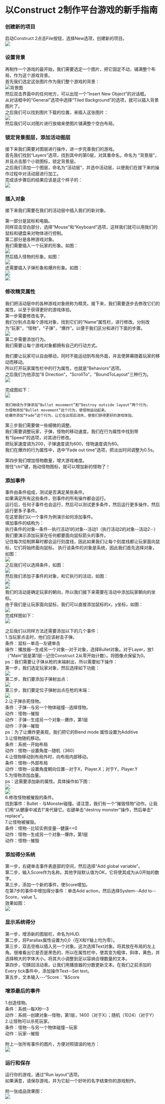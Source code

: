 # **以Construct 2制作平台游戏的新手指南**  

### 创建新的项目  
启动Construct 2点击File按钮，选择New选项，创建新的项目。  
![](https://ws1.sinaimg.cn/large/007kRF1Jgy1fvzf3iz19jj305804iwev.jpg)  

### 设置背景  
再制作一个游戏的最开始，我们需要选定一个图片，把它固定不动，铺满整个布局，作为这个游戏背景。  
首先我们选定这张图片作为我们整个游戏的背景：  
![背景图](https://ws1.sinaimg.cn/large/007kRF1Jgy1fvzf6g1c76j30740740zk.jpg)  
然后双击界面中的任何地方，可以出现一个“Insert New Object”的对话框。  
从对话框中的“General”选项中选择“Tiled Background”的选项，就可以插入背景图片了。  
之后我们可以找到图片下载的位置，来插入这张图片：  
![](https://ws1.sinaimg.cn/large/007kRF1Jgy1fvzfbyryh9j306c02sglq.jpg)  
然后我们可以对图片进行放缩来使图片铺满整个空白布局。  

### 锁定背景图层，添加活动图层  
接下来我们需要对图层进行操作，进一步完善我们的游戏。  
  首先我们找到“Layers”选项，找到其中的第0层，对其重命名，命名为 “背景层”，并且点击那个小锁图标，锁定背景层。  
  之后我们添加一个图层，命名为“活动层”，并选中活动层，以便我们在接下来的操作过程中对活动层进行加工。  
  完成该步骤后的结果应该是这个样子的：  
  ![](https://ws1.sinaimg.cn/large/007kRF1Jgy1fvzfde7xnxj306x06rdfq.jpg)  

### 插入对象  
接下来我们需要在我们的活动层中插入我们的新对象。
  
  第一部分是鼠标和电脑。  
  同样双击空白部分，选择“Mouse”和“Keyboard”选项，这样我们就可以用我们的鼠标和键盘来对物体进行控制。  
  第二部分是各种游戏对象。  
  我们需要插入一个玩家的形象。如图：  
  ![](https://ws1.sinaimg.cn/large/007kRF1Jgy1fvzfowxyv1j303002vdfw.jpg)  
  然后插入怪物的形象。如图：  
  ![](https://ws1.sinaimg.cn/large/007kRF1Jgy1fvzfr7yt0qj304102s74h.jpg)  
  还需要插入子弹形象和爆炸形象。如图：  
  ![](https://ws1.sinaimg.cn/large/007kRF1Jgy1fvzfs374fmj300p00g0jw.jpg)  
  ![](https://ws1.sinaimg.cn/large/007kRF1Jgy1fvzfsbydilj303a02tmx3.jpg)  

### 修改精灵属性  
我们把活动层中的各种游戏对象统称为精灵。接下来，我们需要逐步去修改它们的属性，以至于获得更好的游戏体验。  
  第一步需要修改名字。  
  我们分别点击每个游戏对象，找到它们的“Name”属性栏，进行修改。分别改为“玩家”，“怪物”，“子弹”，“爆炸”。以便于我们区分和进行下面的步骤。  
  ![](https://ws1.sinaimg.cn/large/007kRF1Jgy1fvzfxxl4unj306y02jweb.jpg)  
  第二步需要添加行为。  
  我们需要让每个游戏对象都拥有自己的行动方式。  
    
  我们要让玩家可以自由移动，同时不能运动到布局外面，并且使屏幕随着玩家的移动而移动。  
  所以打开玩家属性栏中的行为属性，也就是“Behaviors”选项。  
  之后我们为他添加“8 Direction”，“ScrollTo”，“BoundToLayout”三种行为。  
  ![](https://ws1.sinaimg.cn/large/007kRF1Jgy1fvzg728b4dj30e006x3zw.jpg)   

  完成图如下：  
  ![](https://ws1.sinaimg.cn/large/007kRF1Jgy1fvzg7j1bplj308905aq38.jpg)  
    
    我们继续为子弹添加“Bullet movement”和“Destroy outside layout”两个行为。  
    为怪物添加“Bullet movement”这个行为，使怪物运动起来。  
    给爆炸添加“Fade”这个行为，让它在出现后消失，使我们获得更好的游戏体验。  
    
  第三步我们需要做一些细微的调整。  
  我们需要调整玩家，子弹，怪物的移动速度。我们在行为属性中找到带有“Speed”的选项，对其进行修改。  
  把玩家速度调为200，子弹速度调为600，怪物速度调为80。  
  我们在爆炸的行为属性中，选中“Fade out time”选项，把淡出时间调整为0.5s。  

  第四步我们增加怪物数量，增大游戏难度。  
  按住“ctrl”键，拖动怪物图标，就可以增加新的怪物了！  

### 添加事件  
事件由条件组成，测试是否满足某些条件。  
如果满足所有这些条件，则事件的所有操作都会运行。  
运行后，任何子事件也会运行，然后可以测试更多条件，然后运行更多操作，然后运行更多子事件。  
在这里我们以一个事件为例演示如何添加事件。  
填加事件的结构为：  
执行条件的对象--条件--执行活动1的对象--活动1（执行活动2的对象--活动2···）  
  我们要演示添加玩家在任何都要面向鼠标箭头的事件。  
  记住每次绘制屏幕时都会运行刻度线，因此如果我们让每个刻度线都让玩家面向鼠标，它们将始终面向鼠标。
  执行该条件的对象是系统，因此我们首先选择对象，如图：  
  ![](https://ws1.sinaimg.cn/large/007kRF1Jgy1fvzgwvk127j30bo0ajjrv.jpg)  
  之后我们可以选择条件，如图：  
  ![](https://ws1.sinaimg.cn/large/007kRF1Jgy1fvzgxukyhtj30cu0a7dg4.jpg)  
  然后我们添加子事件的对象，和它执行的活动，如图：  
  ![](https://ws1.sinaimg.cn/large/007kRF1Jgy1fvzgzc76usj30bo09y0t5.jpg)  
  ![](https://ws1.sinaimg.cn/large/007kRF1Jgy1fvzgznp3guj30cy09yjro.jpg)  
  我们的活动是确定玩家的朝向，所以我们接下来需要在活动中添加玩家朝向的坐标。  
  由于我们是让玩家面向鼠标，我们可以直接添加鼠标的x，y坐标，如图：  
  ![](https://ws1.sinaimg.cn/large/007kRF1Jgy1fvzh4h2l4sj30e007gq2r.jpg)  
  完成样图如下：  
  ![](https://ws1.sinaimg.cn/large/007kRF1Jgy1fvzh51x9aqj30f301ba9v.jpg)  
  
之后我们以同样方法还需要添加以下的几个事件：  
1.当玩家点击时，他们应该射击子弹。  
条件：鼠标--单击--左键单击  
操作：播放器--生成另一个对象--对于对象，选择Bullet对象。对于Layer，放1（“Main”层是第1层--记住Construct 2从零开始计数）。将图像点保留为0。  
  ps：我们需要让子弹从枪的末端射出，所以需要如下操作：  
  第一步，我们选定玩家对象，然后选择如下功能：  
  ![](https://ws1.sinaimg.cn/large/007kRF1Jgy1fvzhg24mp6j30g90d7js2.jpg)  
  第二步，我们要添加子弹射出点：  
  ![](https://ws1.sinaimg.cn/large/007kRF1Jgy1fvzhhemj4zj306607ea9z.jpg)  
  第三步，我们要定位子弹射出点在枪的末端：  
  ![](https://ws1.sinaimg.cn/large/007kRF1Jgy1fvzhiykidfj304o03tmxa.jpg)  
2.让子弹杀死怪物。  
条件：子弹--与另一个物体碰撞--选择怪物。  
动作：怪物--摧毁  
动作：子弹--生成另一个对象--爆炸，第1层  
动作：子弹--摧毁  
  ps：为了让爆炸更美观，我们把它的Blend mode 属性设置为Additive  
3.让怪物随机移动。  
条件：系统--开始布局  
动作：怪物--设置角度--随机（360）  
4.让怪物移动到布局外时，向布局内部移动。  
条件：怪物--外部布局  
动作：怪物--设置角度朝向位置--对于X，Player.X；对于Y，Player.Y  
5.为怪物添加血量。  
  ps：这需要添加新的属性。具体操作如下图：  
  ![](https://ws1.sinaimg.cn/large/007kRF1Jgy1fvzhrgdj4lj30fa05h3zl.jpg)  
  ![](https://ws1.sinaimg.cn/large/007kRF1Jgy1fvzhrwf69qj307r051jrr.jpg)  
6.修改怪物被摧毁的条件。  
找到事件：Bullet - 与Monster碰撞。请注意，我们有一个“摧毁怪物”动作。让我们用“从健康中减去1”来代替它。右键单击“destroy monster”操作，然后单击“ replace”。  
7.让怪物被摧毁。  
条件：怪物--比较实例变量--健康<=0  
动作：怪物--生成另一个对象--爆炸，第1层  
动作：怪物--摧毁  

### 添加得分系统  
第一步，右键单击事件表底部的空间，然后选择“Add global variable”。  
第二步，输入Score作为名称。其他字段默认值为OK，它将使其成为从0开始的数字。  
第三步，添加一个新的事件，使Score增加。  
在第7步的事件中增加得分事件：单击Add action，然后选择System--Add to--Score，value 1。  
效果如图：  
![](https://ws1.sinaimg.cn/large/007kRF1Jgy1fvzi2u0kykj30ea02j746.jpg)  

### 显示系统得分  
第一步，增添新的图层栏，命名为HUD.  
第二步，将Parallax属性设置为0,0（在X和Y轴上均为零）。  
第三步，双击空格以插入另一个对象。这次选择Text对象。将其放在布局的左上角。很难看出它是否是黑色的，所以在属性栏中，使其变为粗体，斜体，黄色，并选择稍大的字体大小。将其大小调整到足以容纳合理数量的文本。  
第四步，切换回活动表。让我们用播放器的分数更新文本。在我们之前添加的Every tick事件中，添加操作Text--Set text。  
第五步，文本输入---“Score：”&Score  

### 增添最后的事件  
1.创造怪物。  
条件：系统--每X秒--3  
动作：系统--创建对象--怪物，第1层，1400（对于X）；随机（1024）（对于Y）  
2.让怪物可以杀死玩家。  
条件：怪物--与另一个物体碰撞--玩家  
动作：玩家--摧毁  
  
附上一张所有事件的图片，方便对照错误的地方：  
![](https://ws1.sinaimg.cn/large/007kRF1Jgy1fvzib7rlqyj30yn0jg0uj.jpg)  
  
### 运行和保存  
运行你的游戏，通过“Run layout”选项。  
如果满意，请保存游戏，并为它起一个好听的名字结束你的游戏制作。  
  

附一张成品效果图：  
![](https://ws1.sinaimg.cn/large/007kRF1Jgy1fvzjcskveag30o90e77wz.jpg)